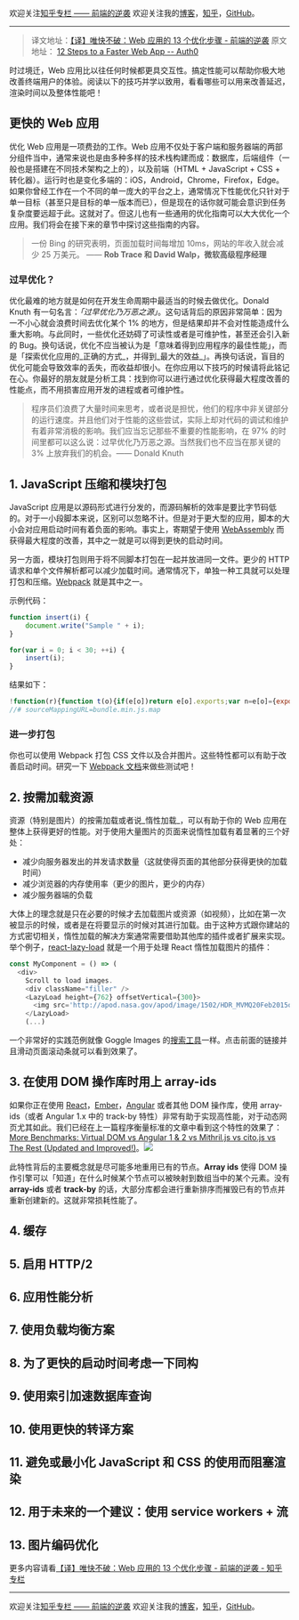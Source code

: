 欢迎关注[知乎专栏 —— 前端的逆袭](https://zhuanlan.zhihu.com/no-backend)
欢迎关注我的[博客](http://blog.jimmylv.info/)，[知乎](https://www.zhihu.com/people/JimmyLv)，[GitHub](https://github.com/JimmyLv)。

------

> 译文地址：[【译】唯快不破：Web 应用的 13 个优化步骤 - 前端的逆袭](https://zhuanlan.zhihu.com/p/21417465?refer=no-backend)
> 原文地址： [12 Steps to a Faster Web App -- Auth0](https://auth0.com/blog/2016/02/22/12-steps-to-a-faster-web-app/)

时过境迁，Web 应用比以往任何时候都更具交互性。搞定性能可以帮助你极大地改善终端用户的体验。阅读以下的技巧并学以致用，看看哪些可以用来改善延迟，渲染时间以及整体性能吧！

## 更快的 Web 应用

优化 Web 应用是一项费劲的工作。Web 应用不仅处于客户端和服务器端的两部分组件当中，通常来说也是由多种多样的技术栈构建而成：数据库，后端组件（一般也是搭建在不同技术架构之上的），以及前端（HTML + JavaScript + CSS + 转化器）。运行时也是变化多端的：iOS，Android，Chrome，Firefox，Edge。如果你曾经工作在一个不同的单一庞大的平台之上，通常情况下性能优化只针对于单一目标（甚至只是目标的单一版本而已），但是现在的话你就可能会意识到任务复杂度要远超于此。这就对了。但这儿也有一些通用的优化指南可以大大优化一个应用。我们将会在接下来的章节中探讨这些指南的内容。

> 一份 Bing 的研究表明，页面加载时间每增加 10ms，网站的年收入就会减少 25 万美元。 —— **Rob Trace 和 David Walp，微软高级程序经理**

### 过早优化？

优化最难的地方就是如何在开发生命周期中最适当的时候去做优化。Donald Knuth 有一句名言：_「过早优化乃万恶之源」_。这句话背后的原因非常简单：因为一不小心就会浪费时间去优化某个 1% 的地方，但是结果却并不会对性能造成什么重大影响。与此同时，一些优化还妨碍了可读性或者是可维护性，甚至还会引入新的 Bug。换句话说，优化不应当被认为是「意味着得到应用程序的最佳性能」，而是「探索优化应用的_正确的方式_，并得到_最大的效益_」。再换句话说，盲目的优化可能会导致效率的丢失，而收益却很小。在你应用以下技巧的时候请将此铭记在心。你最好的朋友就是分析工具：找到你可以进行通过优化获得最大程度改善的性能点，而不用损害应用开发的进程或者可维护性。

> 程序员们浪费了大量时间来思考，或者说是担忧，他们的程序中非关键部分的运行速度。并且他们对于性能的这些尝试，实际上却对代码的调试和维护有着非常消极的影响。我们应当忘记那些不重要的性能影响，在 97% 的时间里都可以这么说：过早优化乃万恶之源。当然我们也不应当在那关键的 3% 上放弃我们的机会。—— Donald Knuth

## 1. JavaScript 压缩和模块打包

JavaScript 应用是以源码形式进行分发的，而源码解析的效率是要比字节码低的。对于一小段脚本来说，区别可以忽略不计。但是对于更大型的应用，脚本的大小会对应用启动时间有着负面的影响。事实上，寄期望于使用 [WebAssembly](https://auth0.com/blog/2015/10/14/7-things-you-should-know-about-web-assembly/) 而获得最大程度的改善，其中之一就是可以得到更快的启动时间。

另一方面，模块打包则用于将不同脚本打包在一起并放进同一文件。更少的 HTTP 请求和单个文件解析都可以减少加载时间。通常情况下，单独一种工具就可以处理打包和压缩。[Webpack](https://webpack.github.io/) 就是其中之一。

示例代码：

```js
function insert(i) {
    document.write("Sample " + i);
}

for(var i = 0; i < 30; ++i) {
    insert(i);
}
```

结果如下：

```js
!function(r){function t(o){if(e[o])return e[o].exports;var n=e[o]={exports:{},id:o,loaded:!1};return r[o].call(n.exports,n,n.exports,t),n.loaded=!0,n.exports}var e={};return t.m=r,t.c=e,t.p="",t(0)}([function(r,t){function e(r){document.write("Sample "+r)}for(var o=0;30>o;++o)e(o)}]);
//# sourceMappingURL=bundle.min.js.map
```

### 进一步打包

你也可以使用 Webpack 打包 CSS 文件以及合并图片。这些特性都可以有助于改善启动时间。研究一下 [Webpack 文档](http://webpack.github.io/docs/)来做些测试吧！

## 2. 按需加载资源

资源（特别是图片）的按需加载或者说_惰性加载_，可以有助于你的 Web 应用在整体上获得更好的性能。对于使用大量图片的页面来说惰性加载有着显著的三个好处：

* 减少向服务器发出的并发请求数量（这就使得页面的其他部分获得更快的加载时间）
* 减少浏览器的内存使用率（更少的图片，更少的内存）
* 减少服务器端的负载

大体上的理念就是只在必要的时候才去加载图片或资源（如视频），比如在第一次被显示的时候，或者是在将要显示的时候对其进行加载。由于这种方式跟你建站的方式密切相关，惰性加载的解决方案通常需要借助其他库的插件或者扩展来实现。举个例子，[react-lazy-load](https://github.com/loktar00/react-lazy-load) 就是一个用于处理 React 惰性加载图片的插件：

```js
const MyComponent = () => (
  <div>
    Scroll to load images.
    <div className="filler" />
    <LazyLoad height={762} offsetVertical={300}>
      <img src='http://apod.nasa.gov/apod/image/1502/HDR_MVMQ20Feb2015ouellet1024.jpg' />
    </LazyLoad>
    (...)
```

一个非常好的实践范例就像 Goggle Images 的[搜索工具](https://www.google.com/search?site=&tbm=isch&source=hp&biw=1366&bih=707&q=parrots&oq=parrots&gs_l=img.12...0.0.0.4086.0.0.0.0.0.0.0.0..0.0....0...1ac..64.img..0.0.0.UJrFBFKkWMA)一样。点击前面的链接并且滑动页面滚动条就可以看到效果了。

## 3. 在使用 DOM 操作库时用上 array-ids

如果你正在使用 [React](https://facebook.github.io/react/)，[Ember](http://emberjs.com/)，[Angular](https://angularjs.org/) 或者其他 DOM 操作库，使用 array-ids（或者 Angular 1.x 中的 track-by 特性）非常有助于实现高性能，对于动态网页尤其如此。我们已经在上一篇程序衡量标准的文章中看到这个特性的效果了： [More Benchmarks: Virtual DOM vs Angular 1 & 2 vs Mithril.js vs cito.js vs The Rest (Updated and Improved!)](https://auth0.com/blog/2016/01/11/updated-and-improved-more-benchmarks-virtual-dom-vs-angular-12-vs-mithril-js-vs-the-rest/)。![](https://pic4.zhimg.com/09b1f892fb1bc817a03bfeec6afb2583_b.png)

此特性背后的主要概念就是尽可能多地重用已有的节点。**Array ids** 使得 DOM 操作引擎可以「知道」在什么时候某个节点可以被映射到数组当中的某个元素。没有 **array-ids** 或者 **track-by** 的话，大部分库都会进行重新排序而摧毁已有的节点并重新创建新的。这就非常损耗性能了。

## 4. 缓存
## 5. 启用 HTTP/2
## 6. 应用性能分析
## 7. 使用负载均衡方案
## 8. 为了更快的启动时间考虑一下同构
## 9. 使用索引加速数据库查询
## 10. 使用更快的转译方案
## 11. 避免或最小化 JavaScript 和 CSS 的使用而阻塞渲染
## 12. 用于未来的一个建议：使用 service workers + 流
## 13. 图片编码优化

更多内容请看[【译】唯快不破：Web 应用的 13 个优化步骤 - 前端的逆袭 - 知乎专栏](https://zhuanlan.zhihu.com/p/21417465?refer=no-backend)

------

欢迎关注[知乎专栏 —— 前端的逆袭](https://zhuanlan.zhihu.com/no-backend)
欢迎关注我的[博客](http://blog.jimmylv.info/)，[知乎](https://www.zhihu.com/people/JimmyLv)，[GitHub](https://github.com/JimmyLv)。